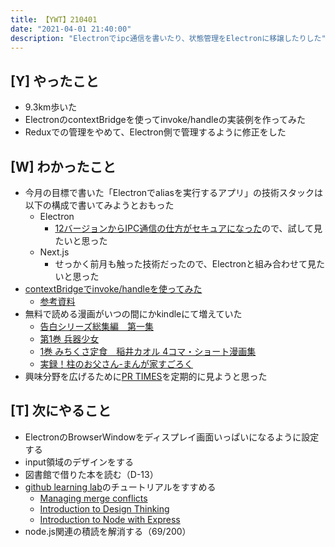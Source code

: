 ```yaml
---
title: 【YWT】210401
date: "2021-04-01 21:40:00"
description: "Electronでipc通信を書いたり、状態管理をElectronに移譲したりした"
---
```


## [Y] やったこと

- 9.3km歩いた
- ElectronのcontextBridgeを使ってinvoke/handleの実装例を作ってみた
- Reduxでの管理をやめて、Electron側で管理するように修正をした

## [W] わかったこと

- 今月の目標で書いた「Electronでaliasを実行するアプリ」の技術スタックは以下の構成で書いてみようとおもった
  - Electron
    - [12バージョンからIPC通信の仕方がセキュアになった](https://qiita.com/hibara/items/c59fb6924610fc22a9db)ので、試して見たいと思った
  - Next.js
    - せっかく前月も触った技術だったので、Electronと組み合わせて見たいと思った
- [contextBridgeでinvoke/handleを使ってみた](https://github.com/LeeDDHH/alias-agent/commit/7e844b04d67d83e6043fd1a7b141b314fcc32132)
  - [参考資料](https://qiita.com/ArtcYu/items/a053f5b6295efaed74bf)
- 無料で読める漫画がいつの間にかkindleにて増えていた
  - [告白シリーズ総集編　第一集](https://www.amazon.co.jp/dp/B08L972L5L)
  - [第1巻 兵器少女](https://www.amazon.co.jp/gp/product/B084TQSGF9)
  - [1巻 みちくさ定食　稲井カオル 4コマ・ショート漫画集](https://www.amazon.co.jp/gp/product/B08BYSD471)
  - [実録！柱のお父さん-まんが家すごろく](https://www.amazon.co.jp/dp/B08QZ9X3HL)
- 興味分野を広げるために[PR TIMES](https://prtimes.jp/)を定期的に見ようと思った

## [T] 次にやること

- ElectronのBrowserWindowをディスプレイ画面いっぱいになるように設定する
- input領域のデザインをする
- 図書館で借りた本を読む（D-13）
- [github learning lab](https://lab.github.com/githubtraining)のチュートリアルをすすめる
  - [Managing merge conflicts](https://lab.github.com/githubtraining/managing-merge-conflicts)
  - [Introduction to Design Thinking](https://lab.github.com/githubtraining/introduction-to-design-thinking)
  - [Introduction to Node with Express](https://lab.github.com/everydeveloper/introduction-to-node-with-express)
- node.js関連の積読を解消する（69/200）

<!-- https://twitter.com/camomile_cafe/status/1377980057084325890?s=20 -->
